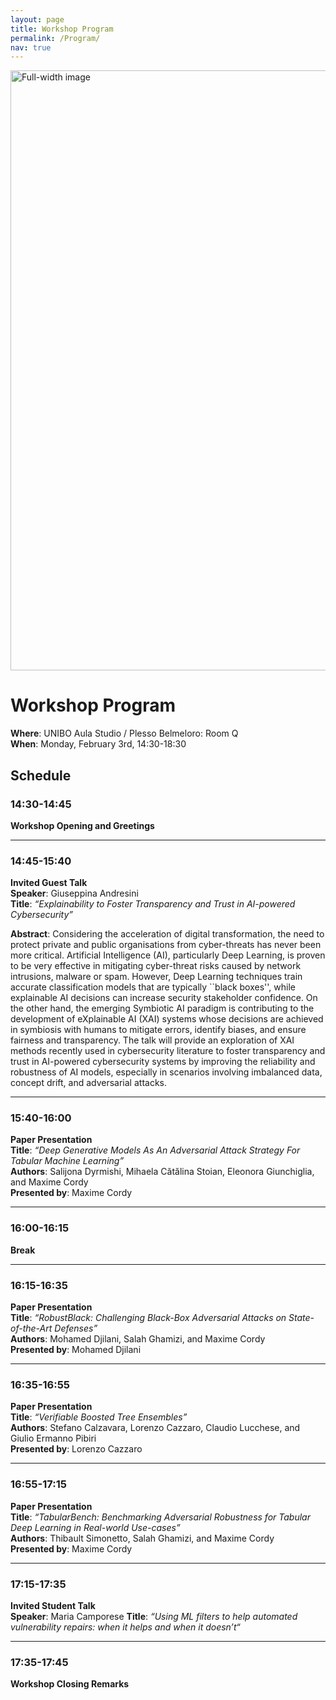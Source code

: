 ```yaml
---
layout: page
title: Workshop Program
permalink: /Program/
nav: true
---
```

<img src="{{ '/images/mm_wp.png' | relative_url }}" alt="Full-width image" style="width: 100vw; height: auto; display: block;">

# Workshop Program

**Where**: UNIBO Aula Studio / Plesso Belmeloro: Room Q  
**When**: Monday, February 3rd, 14:30-18:30  

## Schedule

### 14:30-14:45  
**Workshop Opening and Greetings**

---

### 14:45-15:40  
**Invited Guest Talk**  
**Speaker**: Giuseppina Andresini  
**Title**: *“Explainability to Foster Transparency and Trust in AI-powered Cybersecurity”*

**Abstract**: Considering the acceleration of digital transformation, the need to protect private and public organisations from cyber-threats has never been more critical. Artificial Intelligence (AI), particularly Deep Learning, is proven to be very effective in mitigating cyber-threat risks caused by network intrusions, malware or spam. However,  Deep Learning techniques train accurate classification models that are typically ``black boxes'', while explainable AI decisions can increase security stakeholder confidence. 
On the other hand, the emerging Symbiotic AI paradigm is contributing to the development of eXplainable AI (XAI) systems whose decisions are achieved in symbiosis with humans to mitigate errors, identify biases, and ensure fairness and transparency.
The talk will provide an exploration of XAI methods recently used in cybersecurity literature to foster transparency and trust in AI-powered cybersecurity systems by improving the reliability and robustness of AI models, especially in scenarios involving imbalanced data, concept drift, and adversarial attacks. 


---

### 15:40-16:00  
**Paper Presentation**  
**Title**: *“Deep Generative Models As An Adversarial Attack Strategy For Tabular Machine Learning”*  
**Authors**: Salijona Dyrmishi, Mihaela Cătălina Stoian, Eleonora Giunchiglia, and Maxime Cordy  
**Presented by**: Maxime Cordy

---

### 16:00-16:15  
**Break**

---

### 16:15-16:35  
**Paper Presentation**  
**Title**: *“RobustBlack: Challenging Black-Box Adversarial Attacks on State-of-the-Art Defenses”*  
**Authors**: Mohamed Djilani, Salah Ghamizi, and Maxime Cordy  
**Presented by**: Mohamed Djilani

---

### 16:35-16:55  
**Paper Presentation**  
**Title**: *“Verifiable Boosted Tree Ensembles”*  
**Authors**: Stefano Calzavara, Lorenzo Cazzaro, Claudio Lucchese, and Giulio Ermanno Pibiri  
**Presented by**: Lorenzo Cazzaro

---

### 16:55-17:15  
**Paper Presentation**  
**Title**: *“TabularBench: Benchmarking Adversarial Robustness for Tabular Deep Learning in Real-world Use-cases”*  
**Authors**: Thibault Simonetto, Salah Ghamizi, and Maxime Cordy  
**Presented by**: Maxime Cordy

---

### 17:15-17:35  
**Invited Student Talk**  
**Speaker**: Maria Camporese
**Title**: *“Using ML filters to help automated vulnerability repairs: when it helps and when it doesn’t“*

---

### 17:35-17:45  
**Workshop Closing Remarks**

